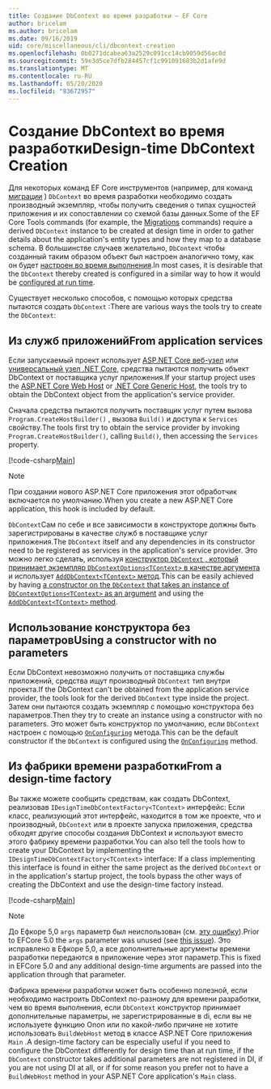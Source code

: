 ```yaml
---
title: Создание DbContext во время разработки — EF Core
author: bricelam
ms.author: bricelam
ms.date: 09/16/2019
uid: core/miscellaneous/cli/dbcontext-creation
ms.openlocfilehash: 0b0271dcabea63a2529c091cc14cb9059d56ac8d
ms.sourcegitcommit: 59e3d5ce7dfb284457cf1c991091683b2d1afe9d
ms.translationtype: MT
ms.contentlocale: ru-RU
ms.lasthandoff: 05/20/2020
ms.locfileid: "83672957"
---
```

# <a name="design-time-dbcontext-creation"></a><span data-ttu-id="90118-102">Создание DbContext во время разработки</span><span class="sxs-lookup"><span data-stu-id="90118-102">Design-time DbContext Creation</span></span>

<span data-ttu-id="90118-103">Для некоторых команд EF Core инструментов (например, для команд [миграции][1] ) `DbContext` во время разработки необходимо создать производный экземпляр, чтобы получить сведения о типах сущностей приложения и их сопоставлении со схемой базы данных.</span><span class="sxs-lookup"><span data-stu-id="90118-103">Some of the EF Core Tools commands (for example, the [Migrations][1] commands) require a derived `DbContext` instance to be created at design time in order to gather details about the application's entity types and how they map to a database schema.</span></span> <span data-ttu-id="90118-104">В большинстве случаев желательно, `DbContext` чтобы созданный таким образом объект был настроен аналогично тому, как он будет [настроен во время выполнения][2].</span><span class="sxs-lookup"><span data-stu-id="90118-104">In most cases, it is desirable that the `DbContext` thereby created is configured in a similar way to how it would be [configured at run time][2].</span></span>

<span data-ttu-id="90118-105">Существует несколько способов, с помощью которых средства пытаются создать `DbContext` :</span><span class="sxs-lookup"><span data-stu-id="90118-105">There are various ways the tools try to create the `DbContext`:</span></span>

## <a name="from-application-services"></a><span data-ttu-id="90118-106">Из служб приложений</span><span class="sxs-lookup"><span data-stu-id="90118-106">From application services</span></span>

<span data-ttu-id="90118-107">Если запускаемый проект использует [ASP.NET Core веб-узел][3] или [универсальный узел .NET Core][4], средства пытаются получить объект DbContext от поставщика услуг приложения.</span><span class="sxs-lookup"><span data-stu-id="90118-107">If your startup project uses the [ASP.NET Core Web Host][3] or [.NET Core Generic Host][4], the tools try to obtain the DbContext object from the application's service provider.</span></span>

<span data-ttu-id="90118-108">Сначала средства пытаются получить поставщик услуг путем вызова `Program.CreateHostBuilder()` , вызова `Build()` и доступа к `Services` свойству.</span><span class="sxs-lookup"><span data-stu-id="90118-108">The tools first try to obtain the service provider by invoking `Program.CreateHostBuilder()`, calling `Build()`, then accessing the `Services` property.</span></span>

[!code-csharp[Main](../../../../samples/core/Miscellaneous/CommandLine/ApplicationService.cs)]

> [!NOTE]
> <span data-ttu-id="90118-109">При создании нового ASP.NET Core приложения этот обработчик включается по умолчанию.</span><span class="sxs-lookup"><span data-stu-id="90118-109">When you create a new ASP.NET Core application, this hook is included by default.</span></span>

<span data-ttu-id="90118-110">`DbContext`Сам по себе и все зависимости в конструкторе должны быть зарегистрированы в качестве служб в поставщике услуг приложения.</span><span class="sxs-lookup"><span data-stu-id="90118-110">The `DbContext` itself and any dependencies in its constructor need to be registered as services in the application's service provider.</span></span> <span data-ttu-id="90118-111">Это можно легко сделать, используя [конструктор `DbContext` , который принимает экземпляр `DbContextOptions<TContext>` в качестве аргумента][5] и использует [ `AddDbContext<TContext>` метод][6].</span><span class="sxs-lookup"><span data-stu-id="90118-111">This can be easily achieved by having [a constructor on the `DbContext` that takes an instance of `DbContextOptions<TContext>` as an argument][5] and using the [`AddDbContext<TContext>` method][6].</span></span>

## <a name="using-a-constructor-with-no-parameters"></a><span data-ttu-id="90118-112">Использование конструктора без параметров</span><span class="sxs-lookup"><span data-stu-id="90118-112">Using a constructor with no parameters</span></span>

<span data-ttu-id="90118-113">Если DbContext невозможно получить от поставщика службы приложений, средства ищут производный `DbContext` тип внутри проекта.</span><span class="sxs-lookup"><span data-stu-id="90118-113">If the DbContext can't be obtained from the application service provider, the tools look for the derived `DbContext` type inside the project.</span></span> <span data-ttu-id="90118-114">Затем они пытаются создать экземпляр с помощью конструктора без параметров.</span><span class="sxs-lookup"><span data-stu-id="90118-114">Then they try to create an instance using a constructor with no parameters.</span></span> <span data-ttu-id="90118-115">Это может быть конструктор по умолчанию, если `DbContext` настроен с помощью [`OnConfiguring`][7] метода.</span><span class="sxs-lookup"><span data-stu-id="90118-115">This can be the default constructor if the `DbContext` is configured using the [`OnConfiguring`][7] method.</span></span>

## <a name="from-a-design-time-factory"></a><span data-ttu-id="90118-116">Из фабрики времени разработки</span><span class="sxs-lookup"><span data-stu-id="90118-116">From a design-time factory</span></span>

<span data-ttu-id="90118-117">Вы также можете сообщить средствам, как создать DbContext, реализовав `IDesignTimeDbContextFactory<TContext>` интерфейс: Если класс, реализующий этот интерфейс, находится в том же проекте, что и производный, `DbContext` или в проекте запуска приложения, средства обходят другие способы создания DbContext и используют вместо этого фабрику времени разработки.</span><span class="sxs-lookup"><span data-stu-id="90118-117">You can also tell the tools how to create your DbContext by implementing the `IDesignTimeDbContextFactory<TContext>` interface: If a class implementing this interface is found in either the same project as the derived `DbContext` or in the application's startup project, the tools bypass the other ways of creating the DbContext and use the design-time factory instead.</span></span>

[!code-csharp[Main](../../../../samples/core/Miscellaneous/CommandLine/BloggingContextFactory.cs)]

> [!NOTE]
> <span data-ttu-id="90118-118">До Ефкоре 5,0 `args` параметр был неиспользован (см. [эту ошибку][8]).</span><span class="sxs-lookup"><span data-stu-id="90118-118">Prior to EFCore 5.0 the `args` parameter was unused (see [this issue][8]).</span></span>
> <span data-ttu-id="90118-119">Это исправлено в Ефкоре 5,0, а все дополнительные аргументы времени разработки передаются в приложение через этот параметр.</span><span class="sxs-lookup"><span data-stu-id="90118-119">This is fixed in EFCore 5.0 and any additional design-time arguments are passed into the application through that parameter.</span></span>

<span data-ttu-id="90118-120">Фабрика времени разработки может быть особенно полезной, если необходимо настроить DbContext по-разному для времени разработки, чем во время выполнения, если `DbContext` конструктор принимает дополнительные параметры, не зарегистрированные в di, если вы не используете функцию Onon или по какой-либо причине не хотите использовать `BuildWebHost` метод в классе ASP.NET Core приложения `Main` .</span><span class="sxs-lookup"><span data-stu-id="90118-120">A design-time factory can be especially useful if you need to configure the DbContext differently for design time than at run time, if the `DbContext` constructor takes additional parameters are not registered in DI, if you are not using DI at all, or if for some reason you prefer not to have a `BuildWebHost` method in your ASP.NET Core application's `Main` class.</span></span>

  [1]: xref:core/managing-schemas/migrations/index
  [2]: xref:core/miscellaneous/configuring-dbcontext
  [3]: /aspnet/core/fundamentals/host/web-host
  [4]: /aspnet/core/fundamentals/host/generic-host
  [5]: xref:core/miscellaneous/configuring-dbcontext#constructor-argument
  [6]: xref:core/miscellaneous/configuring-dbcontext#using-dbcontext-with-dependency-injection
  [7]: xref:core/miscellaneous/configuring-dbcontext#onconfiguring
  [8]: https://github.com/aspnet/EntityFrameworkCore/issues/8332
